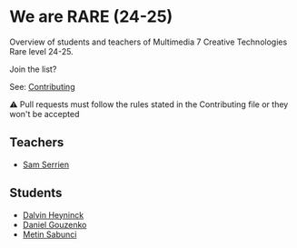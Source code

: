 # We are RARE (24-25)

Overview of students and teachers of Multimedia 7 Creative Technologies Rare level 24-25.

Join the list?

See: [Contributing](./CONTRIBUTING.md)

⚠️ Pull requests must follow the rules stated in the Contributing file or they won't be accepted

## Teachers

* [Sam Serrien](./people/sam_serrien.md)

## Students

* [Dalvin Heyninck](./people/dalvin.heyninck.md)
* [Daniel Gouzenko](./people/daniel_gouzenko.md)
* [Metin Sabunci](./people/metin_sabunci.md)

